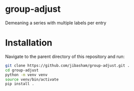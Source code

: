 # group-adjust
Demeaning a series with multiple labels per entry

# Installation
Navigate to the parent directory of this repository and run:
```bash
git clone https://github.com/jibasham/group-adjust.git .
cd group-adjust
python -m venv venv
source venv/bin/activate
pip install .
```
